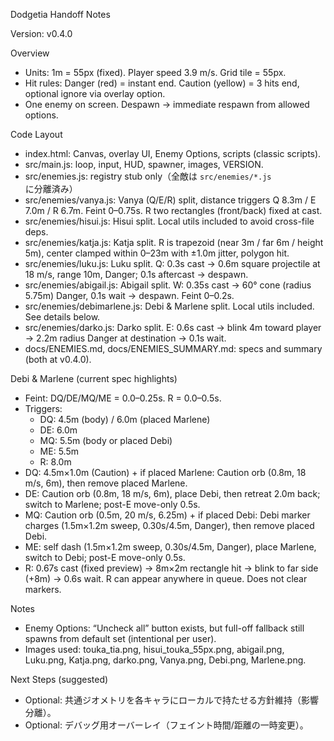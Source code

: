 Dodgetia Handoff Notes

Version: v0.4.0

Overview
- Units: 1m = 55px (fixed). Player speed 3.9 m/s. Grid tile = 55px.
- Hit rules: Danger (red) = instant end. Caution (yellow) = 3 hits end, optional ignore via overlay option.
- One enemy on screen. Despawn → immediate respawn from allowed options.

Code Layout
- index.html: Canvas, overlay UI, Enemy Options, scripts (classic scripts).
- src/main.js: loop, input, HUD, spawner, images, VERSION.
- src/enemies.js: registry stub only（全敵は `src/enemies/*.js` に分離済み）
- src/enemies/vanya.js: Vanya (Q/E/R) split, distance triggers Q 8.3m / E 7.0m / R 6.7m. Feint 0–0.75s. R two rectangles (front/back) fixed at cast.
- src/enemies/hisui.js: Hisui split. Local utils included to avoid cross-file deps.
- src/enemies/katja.js: Katja split. R is trapezoid (near 3m / far 6m / height 5m), center clamped within 0–23m with ±1.0m jitter, polygon hit.
- src/enemies/luku.js: Luku split. Q: 0.3s cast → 0.6m square projectile at 18 m/s, range 10m, Danger; 0.1s aftercast → despawn.
- src/enemies/abigail.js: Abigail split. W: 0.35s cast → 60° cone (radius 5.75m) Danger, 0.1s wait → despawn. Feint 0–0.2s.
- src/enemies/debimarlene.js: Debi & Marlene split. Local utils included. See details below.
- src/enemies/darko.js: Darko split. E: 0.6s cast → blink 4m toward player → 2.2m radius Danger at destination → 0.1s wait.
- docs/ENEMIES.md, docs/ENEMIES_SUMMARY.md: specs and summary (both at v0.4.0).

Debi & Marlene (current spec highlights)
- Feint: DQ/DE/MQ/ME = 0.0–0.25s. R = 0.0–0.5s.
- Triggers:
  - DQ: 4.5m (body) / 6.0m (placed Marlene)
  - DE: 6.0m
  - MQ: 5.5m (body or placed Debi)
  - ME: 5.5m
  - R: 8.0m
- DQ: 4.5m×1.0m (Caution) + if placed Marlene: Caution orb (0.8m, 18 m/s, 6m), then remove placed Marlene.
- DE: Caution orb (0.8m, 18 m/s, 6m), place Debi, then retreat 2.0m back; switch to Marlene; post-E move-only 0.5s.
- MQ: Caution orb (0.5m, 20 m/s, 6.25m) + if placed Debi: Debi marker charges (1.5m×1.2m sweep, 0.30s/4.5m, Danger), then remove placed Debi.
- ME: self dash (1.5m×1.2m sweep, 0.30s/4.5m, Danger), place Marlene, switch to Debi; post-E move-only 0.5s.
- R: 0.67s cast (fixed preview) → 8m×2m rectangle hit → blink to far side (+8m) → 0.6s wait. R can appear anywhere in queue. Does not clear markers.

Notes
- Enemy Options: “Uncheck all” button exists, but full-off fallback still spawns from default set (intentional per user).
- Images used: touka_tia.png, hisui_touka_55px.png, abigail.png, Luku.png, Katja.png, darko.png, Vanya.png, Debi.png, Marlene.png.

Next Steps (suggested)
- Optional: 共通ジオメトリを各キャラにローカルで持たせる方針維持（影響分離）。
- Optional: デバッグ用オーバーレイ（フェイント時間/距離の一時変更）。

